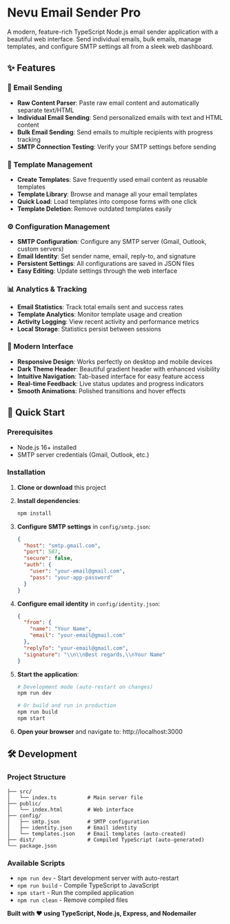 # Nevu Email Sender Pro

A modern, feature-rich TypeScript Node.js email sender application with a beautiful web interface. Send individual emails, bulk emails, manage templates, and configure SMTP settings all from a sleek web dashboard.

## ✨ Features

### 📧 Email Sending
- **Raw Content Parser**: Paste raw email content and automatically separate text/HTML
- **Individual Email Sending**: Send personalized emails with text and HTML content
- **Bulk Email Sending**: Send emails to multiple recipients with progress tracking
- **SMTP Connection Testing**: Verify your SMTP settings before sending

### 📝 Template Management
- **Create Templates**: Save frequently used email content as reusable templates
- **Template Library**: Browse and manage all your email templates
- **Quick Load**: Load templates into compose forms with one click
- **Template Deletion**: Remove outdated templates easily

### ⚙️ Configuration Management
- **SMTP Configuration**: Configure any SMTP server (Gmail, Outlook, custom servers)
- **Email Identity**: Set sender name, email, reply-to, and signature
- **Persistent Settings**: All configurations are saved in JSON files
- **Easy Editing**: Update settings through the web interface

### 📊 Analytics & Tracking
- **Email Statistics**: Track total emails sent and success rates
- **Template Analytics**: Monitor template usage and creation
- **Activity Logging**: View recent activity and performance metrics
- **Local Storage**: Statistics persist between sessions

### 🎨 Modern Interface
- **Responsive Design**: Works perfectly on desktop and mobile devices
- **Dark Theme Header**: Beautiful gradient header with enhanced visibility
- **Intuitive Navigation**: Tab-based interface for easy feature access
- **Real-time Feedback**: Live status updates and progress indicators
- **Smooth Animations**: Polished transitions and hover effects

## 🚀 Quick Start

### Prerequisites
- Node.js 16+ installed
- SMTP server credentials (Gmail, Outlook, etc.)

### Installation

1. **Clone or download** this project
2. **Install dependencies**:
   ```bash
   npm install
   ```

3. **Configure SMTP settings** in `config/smtp.json`:
   ```json
   {
     "host": "smtp.gmail.com",
     "port": 587,
     "secure": false,
     "auth": {
       "user": "your-email@gmail.com",
       "pass": "your-app-password"
     }
   }
   ```

4. **Configure email identity** in `config/identity.json`:
   ```json
   {
     "from": {
       "name": "Your Name",
       "email": "your-email@gmail.com"
     },
     "replyTo": "your-email@gmail.com",
     "signature": "\\n\\nBest regards,\\nYour Name"
   }
   ```

5. **Start the application**:
   ```bash
   # Development mode (auto-restart on changes)
   npm run dev
   
   # Or build and run in production
   npm run build
   npm start
   ```

6. **Open your browser** and navigate to: http://localhost:3000

## 🛠️ Development

### Project Structure
```
├── src/
│   └── index.ts          # Main server file
├── public/
│   └── index.html        # Web interface
├── config/
│   ├── smtp.json         # SMTP configuration
│   ├── identity.json     # Email identity
│   └── templates.json    # Email templates (auto-created)
├── dist/                 # Compiled TypeScript (auto-generated)
└── package.json
```

### Available Scripts
- `npm run dev` - Start development server with auto-restart
- `npm run build` - Compile TypeScript to JavaScript
- `npm start` - Run the compiled application
- `npm run clean` - Remove compiled files

**Built with ❤️ using TypeScript, Node.js, Express, and Nodemailer**